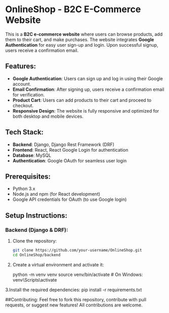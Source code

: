 # OnlineShop - B2C E-Commerce Website

This is a **B2C e-commerce website** where users can browse products, add them to their cart, and make purchases. The website integrates **Google Authentication** for easy user sign-up and login. Upon successful signup, users receive a confirmation email.

## Features:
- **Google Authentication**: Users can sign up and log in using their Google account.
- **Email Confirmation**: After signing up, users receive a confirmation email for verification.
- **Product Cart**: Users can add products to their cart and proceed to checkout.
- **Responsive Design**: The website is fully responsive and optimized for both desktop and mobile devices.

## Tech Stack:
- **Backend**: Django, Django Rest Framework (DRF)
- **Frontend**: React, React Google Login for authentication
- **Database**: MySQL
- **Authentication**: Google OAuth for seamless user login

## Prerequisites:
- Python 3.x
- Node.js and npm (for React development)
- Google API credentials for OAuth (to use Google login)

## Setup Instructions:

### Backend (Django & DRF):
1. Clone the repository:
   ```bash
   git clone https://github.com/your-username/OnlineShop.git
   cd OnlineShop/backend
2. Create a virtual environment and activate it:

   python -m venv venv
   source venv/bin/activate  # On Windows: venv\Scripts\activate

3.Install the required dependencies:
    pip install -r requirements.txt


##Contributing:
Feel free to fork this repository, contribute with pull requests, or suggest new features! All contributions are welcome.
